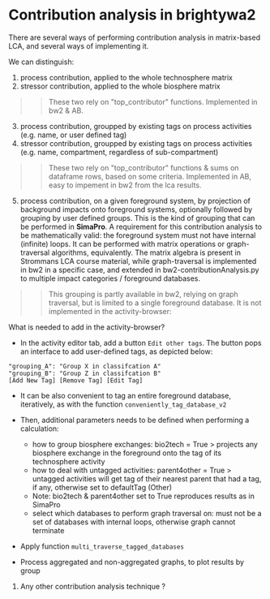 # Contribution analysis in brightywa2

There are several ways of performing contribution analysis in matrix-based LCA, and several ways of implementing it.

We can distinguish:

1. process contribution, applied to the whole technosphere matrix
2. stressor contribution, applied to the whole biosphere matrix

>> These two rely on "top_contributor" functions. Implemented in bw2 & AB.

3. process contribution, groupped by existing tags on process activities (e.g. name, or user defined tag)
4. stressor contribution, groupped by existing tags on process activities (e.g. name, compartment, regardless of sub-compartment)

>> These two rely on "top_contributor" functions & sums on dataframe rows, based on some criteria. Implemented in AB, easy to impement in bw2 from the lca results.

5. process contribution, on a given foreground system, by projection of background impacts onto foreground systems, optionally followed by grouping by user defined groups. This is the kind of grouping that can be performed in **SimaPro**. A requirement for this contribution analysis to be mathematically valid: the foreground system must not have internal (infinite) loops. It can be performed with matrix operations or graph-traversal algorithms, equivalently. The matrix algebra is present in Strommans LCA course material, while graph-traversal is implemented in bw2 in a specific case, and extended in bw2-contributionAnalysis.py to multiple impact categories / foreground databases.


>> This grouping is partly available in bw2, relying on graph traversal, but is limited to a single foreground database. 
>> It is not implemented in the activity-browser: 

What is needed to add in the activity-browser?
* In the activity editor tab, add a button `Edit other tags`. The button pops an interface to add user-defined tags, as depicted below:
```
"grouping_A": "Group X in classifcation A"
"grouping_B": "Group Z in classifcation B"
[Add New Tag] [Remove Tag] [Edit Tag]
```
* It can be also convenient to tag an entire foreground database, iteratively, as with the function `conveniently_tag_database_v2`

* Then, additional parameters needs to be defined when performing a calculation:
  - how to group biosphere exchanges: bio2tech = True > projects any biosphere exchange in the foreground onto the tag of its technosphere activity
  - how to deal with untagged activities: parent4other = True > untagged activities will get tag of their nearest parent that had a tag, if any, otherwise set to defaultTag (Other)
  - Note: bio2tech & parent4other set to True reproduces results as in SimaPro
  - select which databases to perform graph traversal on: must not be a set of databases with internal loops, otherwise graph cannot terminate

* Apply function `multi_traverse_tagged_databases`

* Process aggregated and non-aggregated graphs, to plot results by group



1. Any other contribution analysis technique ?




